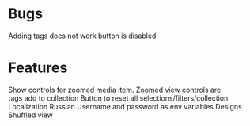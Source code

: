 # Bugs
Adding tags does not work
    button is disabled

# Features
Show controls for zoomed media item. Zoomed view controls are  
    tags
    add to collection
Button to reset all selections/filters/collection
Localization
    Russian
Username and password as env variables
Designs
Shuffled view

